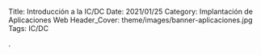Title: Introducción a la IC/DC
Date: 2021/01/25
Category: Implantación de Aplicaciones Web
Header_Cover: theme/images/banner-aplicaciones.jpg
Tags: IC/DC







































.
